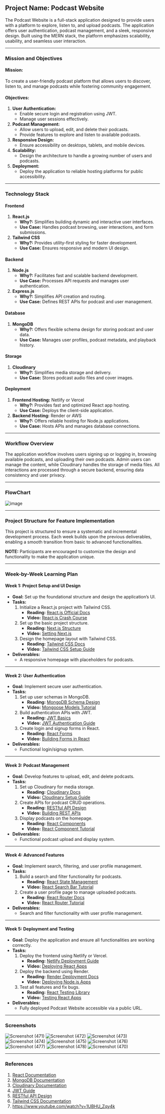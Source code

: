 ## **Project Name: Podcast Website**

The Podcast Website is a full-stack application designed to provide users with a platform to explore, listen to, and upload podcasts. The application offers user authentication, podcast management, and a sleek, responsive design. Built using the MERN stack, the platform emphasizes scalability, usability, and seamless user interaction.

---

### **Mission and Objectives**

#### **Mission:**
To create a user-friendly podcast platform that allows users to discover, listen to, and manage podcasts while fostering community engagement.

#### **Objectives:**
1. **User Authentication:**
   - Enable secure login and registration using JWT.
   - Manage user sessions effectively.
2. **Podcast Management:**
   - Allow users to upload, edit, and delete their podcasts.
   - Provide features to explore and listen to available podcasts.
3. **Responsive Design:**
   - Ensure accessibility on desktops, tablets, and mobile devices.
4. **Scalability:**
   - Design the architecture to handle a growing number of users and podcasts.
5. **Deployment:**
   - Deploy the application to reliable hosting platforms for public accessibility.

---

### **Technology Stack**

#### **Frontend**
1. **React.js**
   - **Why?:** Simplifies building dynamic and interactive user interfaces.
   - **Use Case:** Handles podcast browsing, user interactions, and form submissions.
2. **Tailwind CSS**
   - **Why?:** Provides utility-first styling for faster development.
   - **Use Case:** Ensures responsive and modern UI design.

#### **Backend**
1. **Node.js**
   - **Why?:** Facilitates fast and scalable backend development.
   - **Use Case:** Processes API requests and manages user authentication.
2. **Express.js**
   - **Why?:** Simplifies API creation and routing.
   - **Use Case:** Defines REST APIs for podcast and user management.

#### **Database**
1. **MongoDB**
   - **Why?:** Offers flexible schema design for storing podcast and user data.
   - **Use Case:** Manages user profiles, podcast metadata, and playback history.

#### **Storage**
1. **Cloudinary**
   - **Why?:** Simplifies media storage and delivery.
   - **Use Case:** Stores podcast audio files and cover images.

#### **Deployment**
1. **Frontend Hosting:** Netlify or Vercel
   - **Why?:** Provides fast and optimized React app hosting.
   - **Use Case:** Deploys the client-side application.
2. **Backend Hosting:** Render or AWS
   - **Why?:** Offers reliable hosting for Node.js applications.
   - **Use Case:** Hosts APIs and manages database connections.

---

### **Workflow Overview**
The application workflow involves users signing up or logging in, browsing available podcasts, and uploading their own podcasts. Admin users can manage the content, while Cloudinary handles the storage of media files. All interactions are processed through a secure backend, ensuring data consistency and user privacy.

---

### **FlowChart**
![image](https://github.com/user-attachments/assets/3ee8c730-d2b4-4063-9b63-b4ea02ee2d29)


---

### **Project Structure for Feature Implementation**
This project is structured to ensure a systematic and incremental development process. Each week builds upon the previous deliverables, enabling a smooth transition from basic to advanced functionalities.

**NOTE:** Participants are encouraged to customize the design and functionality to make the application unique.

---

### **Week-by-Week Learning Plan**

#### **Week 1: Project Setup and UI Design**
- **Goal:** Set up the foundational structure and design the application’s UI.
- **Tasks:**
  1. Initialize a React.js project with Tailwind CSS.
     - **Reading:** [React.js Official Docs](https://react.dev/blog/2023/03/16/introducing-react-dev)
     - **Video:** [React.js Crash Course](https://www.youtube.com/watch?v=RGKi6LSPDLU&t=4589s)
  2. Set up the basic project structure.
     - **Reading:** [Next.js Structure](https://next-auth.js.org/)
     - **Video:** [Setting Next.js](https://www.youtube.com/watch?v=ZVnjOPwW4ZA)
  3. Design the homepage layout with Tailwind CSS.
     - **Reading:** [Tailwind CSS Docs](https://tailwindcss.com/docs/installation)
     - **Video:** [Tailwind CSS Setup Guide](https://www.youtube.com/watch?v=UBOj6rqRUME)
- **Deliverables:**
  - A responsive homepage with placeholders for podcasts.

---

#### **Week 2: User Authentication**
- **Goal:** Implement secure user authentication.
- **Tasks:**
  1. Set up user schemas in MongoDB.
     - **Reading:** [MongoDB Schema Design](https://mongoosejs.com/docs/guide.html)
     - **Video:** [Mongoose Models Tutorial](https://www.youtube.com/watch?v=DZBGEVgL2eE)
  2. Build authentication APIs with JWT.
     - **Reading:** [JWT Basics](https://jwt.io/introduction/)
     - **Video:** [JWT Authentication Guide](https://www.youtube.com/watch?v=mbsmsi7l3r4)
  3. Create login and signup forms in React.
     - **Reading:** [React Forms](https://reactjs.org/docs/forms.html)
     - **Video:** [Building Forms in React](https://www.youtube.com/watch?v=SdzMBWT2CDQ)
- **Deliverables:**
  - Functional login/signup system.

---

#### **Week 3: Podcast Management**
- **Goal:** Develop features to upload, edit, and delete podcasts.
- **Tasks:**
  1. Set up Cloudinary for media storage.
     - **Reading:** [Cloudinary Docs](https://cloudinary.com/documentation)
     - **Video:** [Cloudinary Setup Guide](https://www.youtube.com/watch?v=GML8Mw449O4)
  2. Create APIs for podcast CRUD operations.
     - **Reading:** [RESTful API Design](https://restfulapi.net/)
     - **Video:** [Building REST APIs](https://www.youtube.com/watch?v=pKd0Rpw7O48)
  3. Display podcasts on the homepage.
     - **Reading:** [React Components](https://reactjs.org/docs/components-and-props.html)
     - **Video:** [React Component Tutorial](https://www.youtube.com/watch?v=f0f3yf2ZTq4)
- **Deliverables:**
  - Functional podcast upload and display system.

---

#### **Week 4: Advanced Features**
- **Goal:** Implement search, filtering, and user profile management.
- **Tasks:**
  1. Build a search and filter functionality for podcasts.
     - **Reading:** [React State Management](https://reactjs.org/docs/state-and-lifecycle.html)
     - **Video:** [React Search Bar Tutorial](https://www.youtube.com/watch?v=OlVkYnVXPl0)
  2. Create a user profile page to manage uploaded podcasts.
     - **Reading:** [React Router Docs](https://reactrouter.com/en/main)
     - **Video:** [React Router Tutorial](https://www.youtube.com/watch?v=Ul3y1LXxzdU)
- **Deliverables:**
  - Search and filter functionality with user profile management.

---

#### **Week 5: Deployment and Testing**
- **Goal:** Deploy the application and ensure all functionalities are working correctly.
- **Tasks:**
  1. Deploy the frontend using Netlify or Vercel.
     - **Reading:** [Netlify Deployment Guide](https://docs.netlify.com/)
     - **Video:** [Deploying React Apps](https://www.youtube.com/watch?v=YdYyYMFPa44)
  2. Deploy the backend using Render.
     - **Reading:** [Render Deployment Docs](https://render.com/docs)
     - **Video:** [Deploying Node.js Apps](https://www.youtube.com/watch?v=l134cBAJCuc)
  3. Test all features and fix bugs.
     - **Reading:** [React Testing Library](https://reactjs.org/docs/testing.html)
     - **Video:** [Testing React Apps](https://www.youtube.com/watch?v=8Xwq35cPwYg)
- **Deliverables:**
  - Fully deployed Podcast Website accessible via a public URL.

---

### **Screenshots**
![Screenshot (471)](https://github.com/user-attachments/assets/2a8e4906-c74d-472c-a29f-731c29201d6c)
![Screenshot (472)](https://github.com/user-attachments/assets/d889aeaf-808c-4ee9-b93d-bd0bd344b739)
![Screenshot (473)](https://github.com/user-attachments/assets/be5f93eb-2c79-4ef4-a2c6-346a2f7b2232)
![Screenshot (474)](https://github.com/user-attachments/assets/f20f80bc-2ae8-4aad-ae98-88ce504b71c0)
![Screenshot (475)](https://github.com/user-attachments/assets/7cee27cb-ba83-4475-b8e6-8bde8f50972c)
![Screenshot (476)](https://github.com/user-attachments/assets/ee44f291-8cc5-4930-a8bc-461523e34bd0)
![Screenshot (477)](https://github.com/user-attachments/assets/bc1843da-b72c-4d17-b8e0-b6f1871630e2)
![Screenshot (478)](https://github.com/user-attachments/assets/9efc7eab-9241-4225-8e8a-11ba5db92dca)
![Screenshot (470)](https://github.com/user-attachments/assets/7a5db66d-56ec-42b5-8311-8313438a6b29)

---

### **References**
1. [React Documentation](https://react.dev/blog/2023/03/16/introducing-react-dev)
2. [MongoDB Documentation](https://www.mongodb.com/docs/manual/)
3. [Cloudinary Documentation](https://cloudinary.com/documentation)
4. [JWT Guide](https://jwt.io/introduction/)
5. [RESTful API Design](https://restfulapi.net/)
6. [Tailwind CSS Documentation](https://tailwindcss.com/docs)
7. https://www.youtube.com/watch?v=1UBHU_Zqy4k

